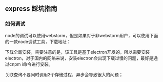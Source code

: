 ## express 踩坑指南

### 如何调试

node的调试可以使用webstorm，但是如果对于非webstorm用户，可以使用下面的一款node调试工具，下载地址：[](https://github.com/Jam3/devtool)

下载全局安装，需要注意的是，该工具是基于electron开发的，所以需要安装electron，对于国内的网络来说，安装electron会出现下载过慢的问题，最好是通过cnpm i命令进行安装。

关联查询不要同时调用2个存储过程，异步会导致很大的问题；
